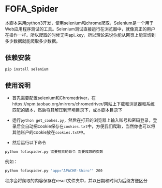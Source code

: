# FOFA_Spider



本脚本采用python3开发，使用selenium和chrome爬取，Selenium是一个用于Web应用程序测试的工具。Selenium测试直接运行在浏览器中，就像真正的用户在操作一样。所以爬取的时候无需api_key，所以理论来说你能从网页上能查询到多少数据就能爬取多少数据。

## 依赖安装

```bash
pip install selenium 
```

## 使用说明

- 首先需要配置selenium和Chromedriver，在https://npm.taobao.org/mirrors/chromedriver/网站上下载和浏览器和系统匹配的版本，然后将其解压到环境目录下，或本脚本目录下

- 运行`python get_cookes.py`，然后在打开的浏览器上输入账号和密码登录，登录后会自动把cookie保存在`cookies.txt`中，方便我们爬取，当然你也可以将其他账户的cookie放在`cookies.txt`中。

- 然后运行以下命令

```bash
python fofaspider.py 需要搜索的命令 需要爬取的页数
```

例如：

```bash
python fofaspider.py 'app="APACHE-Shiro"' 200
```


程序会将爬取的内容保存在result文件夹中，并以日期和时间为后缀方便区分




